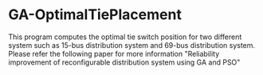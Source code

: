 # GA-OptimalTiePlacement
This program computes the optimal tie switch position for two different system such as 15-bus distribution system and 69-bus distribution system.  Please refer the following paper for more information "Reliability improvement of reconfigurable distribution system using GA and PSO" 

